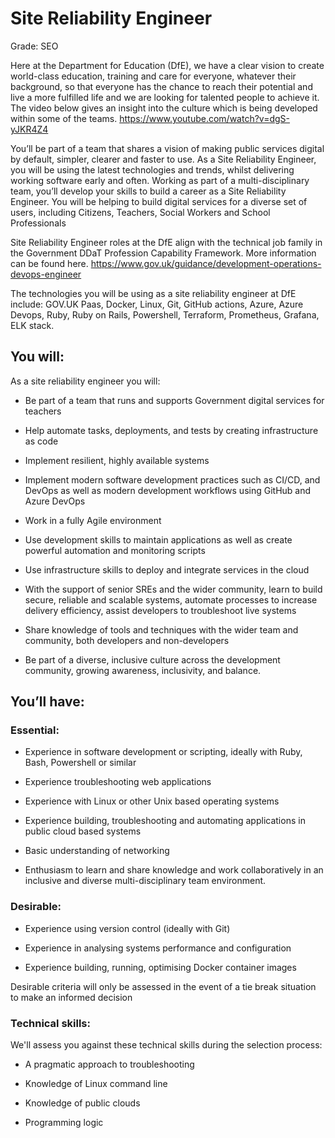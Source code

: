 # Site Reliability Engineer
Grade: SEO

Here at the Department for Education (DfE), we have a clear vision to create world-class education, training and care for everyone, whatever their background, so that everyone has the chance to reach their potential and live a more fulfilled life and we are looking for talented people to achieve it. The video below gives an insight into the culture which is being developed within some of the teams. https://www.youtube.com/watch?v=dgS-yJKR4Z4

You’ll be part of a team that shares a vision of making public services digital by default, simpler, clearer and faster to use. As a Site Reliability Engineer, you will be using the latest technologies and trends, whilst delivering working software early and often. Working as part of a multi-disciplinary team, you’ll develop your skills to build a career as a Site Reliability Engineer. You will be helping to build digital services for a diverse set of users, including Citizens, Teachers, Social Workers and School Professionals

Site Reliability Engineer roles at the DfE align with the technical job family in the Government DDaT Profession Capability Framework. More information can be found here. https://www.gov.uk/guidance/development-operations-devops-engineer

The technologies you will be using as a site reliability engineer at DfE include: GOV.UK Paas, Docker, Linux, Git, GitHub actions, Azure, Azure Devops, Ruby, Ruby on Rails, Powershell, Terraform, Prometheus, Grafana, ELK stack.

## You will:

As a site reliability engineer you will:

 * Be part of a team that runs and supports Government digital services for teachers

 * Help automate tasks, deployments, and tests by creating infrastructure as code

 * Implement resilient, highly available systems

 * Implement modern software development practices such as CI/CD, and DevOps as well as modern development workflows using GitHub and Azure DevOps

 * Work in a fully Agile environment

 * Use development skills to maintain applications as well as create powerful automation and monitoring scripts

 * Use infrastructure skills to deploy and integrate services in the cloud

 * With the support of senior SREs and the wider community, learn to build secure, reliable and scalable systems, automate processes to increase delivery efficiency, assist developers to troubleshoot live systems

 * Share knowledge of tools and techniques with the wider team and community, both developers and non-developers

 * Be part of a diverse, inclusive culture across the development community, growing awareness, inclusivity, and balance. 
 
## You’ll have:

### Essential:

 * Experience in software development or scripting, ideally with Ruby, Bash, Powershell or similar

 * Experience troubleshooting web applications

 * Experience with Linux or other Unix based operating systems

 * Experience building, troubleshooting and automating applications in public cloud based systems

 * Basic understanding of networking

 * Enthusiasm to learn and share knowledge and work collaboratively in an inclusive and diverse multi-disciplinary team environment. 
 
### Desirable:

 * Experience using version control (ideally with Git)

 * Experience in analysing systems performance and configuration

 * Experience building, running, optimising Docker container images

Desirable criteria will only be assessed in the event of a tie break situation to make an informed decision

### Technical skills:

We'll assess you against these technical skills during the selection process:

 * A pragmatic approach to troubleshooting

 * Knowledge of Linux command line

 * Knowledge of public clouds

 * Programming logic